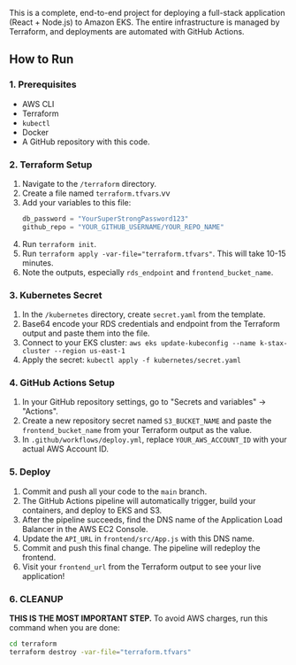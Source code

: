   This is a complete, end-to-end project for deploying a full-stack application (React + Node.js) to Amazon EKS. The entire infrastructure is managed by Terraform, and deployments are automated with GitHub Actions.

## How to Run

### 1. Prerequisites
- AWS CLI
- Terraform
- `kubectl`
- Docker
- A GitHub repository with this code.

### 2. Terraform Setup
1.  Navigate to the `/terraform` directory.
2.  Create a file named `terraform.tfvars`.vv
3.  Add your variables to this file:
    ```tfvars
    db_password = "YourSuperStrongPassword123"
    github_repo = "YOUR_GITHUB_USERNAME/YOUR_REPO_NAME"
    ```
4.  Run `terraform init`.
5.  Run `terraform apply -var-file="terraform.tfvars"`. This will take 10-15 minutes.
6.  Note the outputs, especially `rds_endpoint` and `frontend_bucket_name`.

### 3. Kubernetes Secret
1.  In the `/kubernetes` directory, create `secret.yaml` from the template.
2.  Base64 encode your RDS credentials and endpoint from the Terraform output and paste them into the file.
3.  Connect to your EKS cluster: `aws eks update-kubeconfig --name k-stax-cluster --region us-east-1`
4.  Apply the secret: `kubectl apply -f kubernetes/secret.yaml`

### 4. GitHub Actions Setup
1.  In your GitHub repository settings, go to "Secrets and variables" -> "Actions".
2.  Create a new repository secret named `S3_BUCKET_NAME` and paste the `frontend_bucket_name` from your Terraform output as the value.
3.  In `.github/workflows/deploy.yml`, replace `YOUR_AWS_ACCOUNT_ID` with your actual AWS Account ID.

### 5. Deploy
1.  Commit and push all your code to the `main` branch.
2.  The GitHub Actions pipeline will automatically trigger, build your containers, and deploy to EKS and S3.
3.  After the pipeline succeeds, find the DNS name of the Application Load Balancer in the AWS EC2 Console.
4.  Update the `API_URL` in `frontend/src/App.js` with this DNS name.
5.  Commit and push this final change. The pipeline will redeploy the frontend.
6.  Visit your `frontend_url` from the Terraform output to see your live application!

### 6. CLEANUP
**THIS IS THE MOST IMPORTANT STEP.** To avoid AWS charges, run this command when you are done:
```bash
cd terraform
terraform destroy -var-file="terraform.tfvars"

